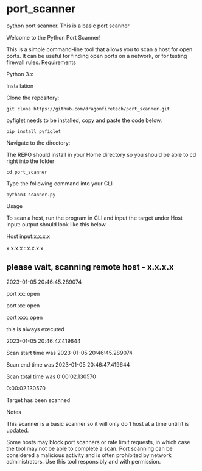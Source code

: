 # port_scanner
python port scanner.
This is a basic port scanner

Welcome to the Python Port Scanner!

This is a simple command-line tool that allows you to scan a host for open ports. It can be useful for finding open ports on a network, or for testing firewall rules.
Requirements

Python 3.x

Installation

Clone the repository:

    git clone https://github.com/dragonfiretech/port_scanner.git
        
pyfiglet needs to be installed, copy and paste the code below.

    pip install pyfiglet

Navigate to the directory:

The REPO should install in your Home directory so you should be able to cd right into the folder

    cd port_scanner
    
Type the following command into your CLI

    python3 scanner.py

Usage

To scan a host, run the program in CLI and input the target under Host input:
output should look like this below

Host input:x.x.x.x

x.x.x.x : x.x.x.x

please wait, scanning remote host - x.x.x.x
--------------------------------------------------
2023-01-05 20:46:45.289074

port xx: open

port xx: open

port xxx: open

this is always executed

2023-01-05 20:46:47.419644

Scan start time was 2023-01-05 20:46:45.289074

Scan end time was 2023-01-05 20:46:47.419644

Scan total time was 0:00:02.130570

0:00:02.130570

Target has been scanned


Notes

This scanner is a basic scanner so it will only do 1 host at a time until it is updated.

Some hosts may block port scanners or rate limit requests, in which case the tool may not be able to complete a scan.
Port scanning can be considered a malicious activity and is often prohibited by network administrators. Use this tool responsibly and with permission.

